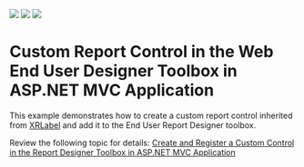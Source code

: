 <!-- default badges list -->
![](https://img.shields.io/endpoint?url=https://codecentral.devexpress.com/api/v1/VersionRange/372794576/2021.1)
[![](https://img.shields.io/badge/Open_in_DevExpress_Support_Center-FF7200?style=flat-square&logo=DevExpress&logoColor=white)](https://supportcenter.devexpress.com/ticket/details/T1020324)
[![](https://img.shields.io/badge/📖_How_to_use_DevExpress_Examples-e9f6fc?style=flat-square)](https://docs.devexpress.com/GeneralInformation/403183)
<!-- default badges end -->
# Custom Report Control in the Web End User Designer Toolbox in ASP.NET MVC Application

This example demonstrates how to create a custom report control inherited from [XRLabel](https://docs.devexpress.com/XtraReports/DevExpress.XtraReports.UI.XRLabel) and add it to the End User Report Designer toolbox.


Review the following topic for details: [Create and Register a Custom Control in the Report Designer Toolbox in ASP.NET MVC Application](https://docs.devexpress.com/XtraReports/400205/)
